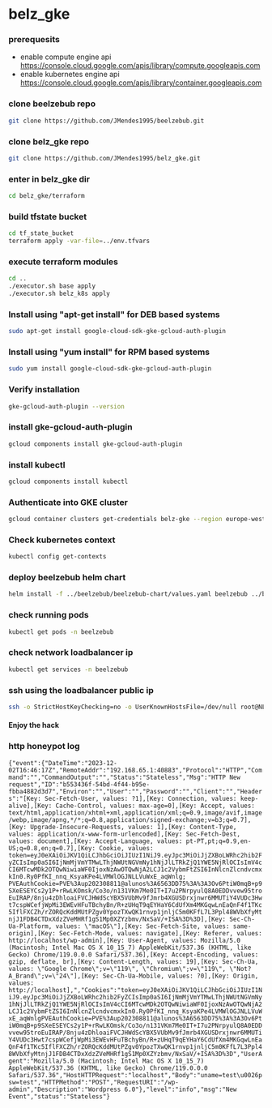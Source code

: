# belz_gke

### prerequesits
* enable compute engine api https://console.cloud.google.com/apis/library/compute.googleapis.com
* enable kubernetes engine api https://console.cloud.google.com/apis/library/container.googleapis.com
### clone beelzebub repo 
```bash
git clone https://github.com/JMendes1995/beelzebub.git
```

### clone belz_gke repo 
```bash
git clone https://github.com/JMendes1995/belz_gke.git
```

### enter in belz_gke dir
```bash
cd belz_gke/terraform
```

### build tfstate bucket
```bash
cd tf_state_bucket
terraform apply -var-file=../env.tfvars
```

### execute terraform modules
```bash
cd ..
./executor.sh base apply
./executor.sh belz_k8s apply
```

### Install using "apt-get install" for DEB based systems
```bash
sudo apt-get install google-cloud-sdk-gke-gcloud-auth-plugin
```

### Install using "yum install" for RPM based systems
```bash
sudo yum install google-cloud-sdk-gke-gcloud-auth-plugin
```

### Verify installation
```bash
gke-gcloud-auth-plugin --version 
```

### install gke-gcloud-auth-plugin
```bash
gcloud components install gke-gcloud-auth-plugin
```

### install kubectl 
```bash
gcloud components install kubectl
```

### Authenticate into GKE cluster
```bash
gcloud container clusters get-credentials belz-gke --region europe-west4 --project belz-406915
```

### Check kubernetes context
```bash
kubectl config get-contexts
```

### deploy beelzebub helm chart
```bash
helm install -f ../beelzebub/beelzebub-chart/values.yaml beelzebub ../beelzebub/beelzebub-chart
```

### check running pods
```bash
kubectl get pods -n beelzebub
```

### check network loadbalancer ip
```bash
kubectl get services -n beelzebub
```

### ssh using the loadbalancer public ip 
```bash
ssh -o StrictHostKeyChecking=no -o UserKnownHostsFile=/dev/null root@NLB_PUB_IP
```

#### Enjoy the hack



### http honeypot log


```{"event":{"DateTime":"2023-12-02T16:46:17Z","RemoteAddr":"192.168.65.1:40883","Protocol":"HTTP","Command":"","CommandOutput":"","Status":"Stateless","Msg":"HTTP New request","ID":"b553436f-54bd-4f44-b95e-fbba4882d3d7","Environ":"","User":"","Password":"","Client":"","Headers":"[Key: Sec-Fetch-User, values: ?1],[Key: Connection, values: keep-alive],[Key: Cache-Control, values: max-age=0],[Key: Accept, values: text/html,application/xhtml+xml,application/xml;q=0.9,image/avif,image/webp,image/apng,*/*;q=0.8,application/signed-exchange;v=b3;q=0.7],[Key: Upgrade-Insecure-Requests, values: 1],[Key: Content-Type, values: application/x-www-form-urlencoded],[Key: Sec-Fetch-Dest, values: document],[Key: Accept-Language, values: pt-PT,pt;q=0.9,en-US;q=0.8,en;q=0.7],[Key: Cookie, values: token=eyJ0eXAiOiJKV1QiLCJhbGciOiJIUzI1NiJ9.eyJpc3MiOiJjZXBoLWRhc2hib2FyZCIsImp0aSI6IjNmMjVmYTMwLThjNWUtNGVmNy1hNjJlLTRkZjQ1YWE5NjRlOCIsImV4cCI6MTcwMDk2OTQwNiwiaWF0IjoxNzAwOTQwNjA2LCJ1c2VybmFtZSI6InNlcnZlcndvcmxkIn0.Ry0PfKI_nnq_KsyaKPe4LVMWlOGJNLLVuWxE_aqWnlg; PVEAuthCookie=PVE%3Aup202308811@alunos%3A6563DD75%3A%3A3Ov6PtiW0mqB+p9SXeESEYCs2y1P+rRwLKOmsk/Co3o/n131VKm7Me0IT+I7u2PNrpyulQ8A0EDDvvew95troEuIRAP/8nju4zDhloaiFVCJHWdScYBX5VUbMv9fJmrb4XGUSDrxjnwr6MMUTiY4VUDc3Hwt7cspWCefjWpMi3EWEvHFuTBchyBn/R+zUHqT9qEYHaY6CdUfXm4MKGqwLnEaQnF4f1TKc5IflFXCZh/rZORQcKddMUtPZgv0YpozTXwQK1rnvp1jnljC5m0KFfL7L3Ppl48WVbXfyMtnjJ1FDB4CTDxXdzZVeMHRf1gS1Mp0XZYzbmv/NxSaV/+ISA%3D%3D],[Key: Sec-Ch-Ua-Platform, values: \"macOS\"],[Key: Sec-Fetch-Site, values: same-origin],[Key: Sec-Fetch-Mode, values: navigate],[Key: Referer, values: http://localhost/wp-admin],[Key: User-Agent, values: Mozilla/5.0 (Macintosh; Intel Mac OS X 10_15_7) AppleWebKit/537.36 (KHTML, like Gecko) Chrome/119.0.0.0 Safari/537.36],[Key: Accept-Encoding, values: gzip, deflate, br],[Key: Content-Length, values: 19],[Key: Sec-Ch-Ua, values: \"Google Chrome\";v=\"119\", \"Chromium\";v=\"119\", \"Not?A_Brand\";v=\"24\"],[Key: Sec-Ch-Ua-Mobile, values: ?0],[Key: Origin, values: http://localhost],","Cookies":"token=eyJ0eXAiOiJKV1QiLCJhbGciOiJIUzI1NiJ9.eyJpc3MiOiJjZXBoLWRhc2hib2FyZCIsImp0aSI6IjNmMjVmYTMwLThjNWUtNGVmNy1hNjJlLTRkZjQ1YWE5NjRlOCIsImV4cCI6MTcwMDk2OTQwNiwiaWF0IjoxNzAwOTQwNjA2LCJ1c2VybmFtZSI6InNlcnZlcndvcmxkIn0.Ry0PfKI_nnq_KsyaKPe4LVMWlOGJNLLVuWxE_aqWnlgPVEAuthCookie=PVE%3Aup202308811@alunos%3A6563DD75%3A%3A3Ov6PtiW0mqB+p9SXeESEYCs2y1P+rRwLKOmsk/Co3o/n131VKm7Me0IT+I7u2PNrpyulQ8A0EDDvvew95troEuIRAP/8nju4zDhloaiFVCJHWdScYBX5VUbMv9fJmrb4XGUSDrxjnwr6MMUTiY4VUDc3Hwt7cspWCefjWpMi3EWEvHFuTBchyBn/R+zUHqT9qEYHaY6CdUfXm4MKGqwLnEaQnF4f1TKc5IflFXCZh/rZORQcKddMUtPZgv0YpozTXwQK1rnvp1jnljC5m0KFfL7L3Ppl48WVbXfyMtnjJ1FDB4CTDxXdzZVeMHRf1gS1Mp0XZYzbmv/NxSaV/+ISA%3D%3D","UserAgent":"Mozilla/5.0 (Macintosh; Intel Mac OS X 10_15_7) AppleWebKit/537.36 (KHTML, like Gecko) Chrome/119.0.0.0 Safari/537.36","HostHTTPRequest":"localhost","Body":"uname=test\u0026psw=test","HTTPMethod":"POST","RequestURI":"/wp-admin","Description":"Wordpress 6.0"},"level":"info","msg":"New Event","status":"Stateless"}```